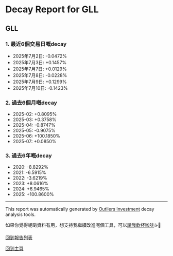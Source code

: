 # Decay Report for GLL

## GLL

### 1. 最近6個交易日嘅decay

- 2025年7月2日: -0.0472%
- 2025年7月3日: +0.1457%
- 2025年7月7日: +0.0129%
- 2025年7月8日: -0.0228%
- 2025年7月9日: +0.1299%
- 2025年7月10日: -0.1423%

### 2. 過去6個月嘅decay

- 2025-02: +0.8095%
- 2025-03: +0.3758%
- 2025-04: -0.8747%
- 2025-05: -0.9075%
- 2025-06: +100.1850%
- 2025-07: +0.0850%

### 3. 過去6年嘅decay

- 2020: -8.8292%
- 2021: -6.5915%
- 2022: -3.6219%
- 2023: +8.0616%
- 2024: +6.9465%
- 2025: +100.8600%

------------------------------
This report was automatically generated by [Outliers Investment](https://outliersecon.github.io/Outliers-Investment/) decay analysis tools.

如果你覺得呢啲資料有用，想支持我繼續改進呢個工具，可以[請我飲杯咖啡](https://buymeacoffee.com/outliersecon)☕🙏

[回到報告列表](https://outliersecon.github.io/Outliers-Investment/reports/reports_public)

[回到主頁](https://outliersecon.github.io/Outliers-Investment/)
